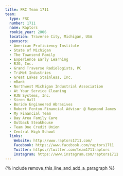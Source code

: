 ```yaml
---
title: FRC Team 1711
team:
  type: FRC
  number: 1711
  name: Raptors
  rookie_year: 2006
  location: Traverse City, Michigan, USA
  sponsors:
  - American Proficiency Institute
  - State of Michigan
  - The Townsend Family
  - Experience Early Learning
  - RJG, Inc.
  - Grand Traverse Radiologists, PC
  - TriMet Industries
  - Great Lakes Stainless, Inc.
  - mBank
  - Northwest Michigan Industrial Association
  - At Your Service Cleaning
  - RJN Systems, Inc.
  - Siren Hall
  - Boride Engineered Abrasives
  - Robert Fenton-Financial Advisor @ Raymond James
  - My Financial Team
  - Bay Area Family Care
  - Outback Steakhouse
  - Team One Credit Union
  - Central High School
  links:
    Website: http://www.raptors1711.com/
    Facebook: https://www.facebook.com/raptors1711
    Twitter: https://twitter.com/team1711raptors
    Instagram: https://www.instagram.com/raptors1711
---
```


{% include remove_this_line_and_add_a_paragraph %}